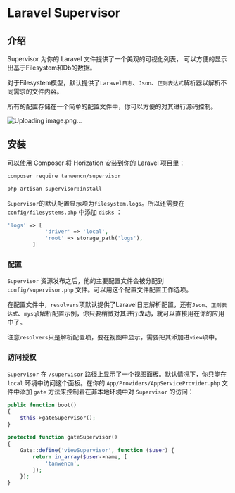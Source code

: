 # Laravel Supervisor
## 介绍

Supervisor 为你的 Laravel 文件提供了一个美观的可视化列表， 可以方便的显示出基于Filesystem和Db的数据。

对于Filesystem模型，默认提供了```Laravel日志```、```Json```、```正则表达式```解析器以解析不同需求的文件内容。

所有的配置存储在一个简单的配置文件中，你可以方便的对其进行源码控制。

![Uploading image.png…]()

## 安装

可以使用 Composer 将 Horization 安装到你的 Laravel 项目里：

```bash
composer require tanwencn/supervisor
```

```bash
php artisan supervisor:install
```

```Supervisor```的默认配置显示项为```filesystem.logs```。所以还需要在 ```config/filesystems.php``` 中添加 ```disks``` ：
```php
'logs' => [
            'driver' => 'local',
            'root' => storage_path('logs'),
        ]
```

### 配置

```Supervisor``` 资源发布之后，他的主要配置文件会被分配到 ```config/supervisor.php``` 文件。可以用这个配置文件配置工作选项。

在配置文件中，```resolvers```项默认提供了Laravel日志解析配置，还有```Json```、```正则表达式```、```mysql```解析配置示例，你只要稍微对其进行改动，就可以直接用在你的应用中了。

注意```resolvers```只是解析配置项，要在视图中显示，需要把其添加进```view```项中。

### 访问授权

```Supervisor``` 在 ```/supervisor``` 路径上显示了一个视图面板。默认情况下，你只能在 ```local``` 环境中访问这个面板。在你的 ```App/Providers/AppServiceProvider.php``` 文件中添加 ```gate``` 方法来控制着在非本地环境中对 ```Supervisor``` 的访问：

```php
public function boot()
{
    $this->gateSupervisor();
}

protected function gateSupervisor()
{
    Gate::define('viewSupervisor', function ($user) {
        return in_array($user->name, [
            'tanwencn',
        ]);
    });
}
```



